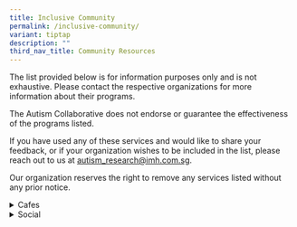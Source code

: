 ```yaml
---
title: Inclusive Community
permalink: /inclusive-community/
variant: tiptap
description: ""
third_nav_title: Community Resources
---
```

<p>The list provided below is for information purposes only and is not exhaustive.
Please contact the respective organizations for more information about
their programs.</p>
<p>The Autism Collaborative does not endorse or guarantee the effectiveness
of the programs listed.</p>
<p>If you have used any of these services and would like to share your feedback,
or if your organization wishes to be included in the list, please reach
out to us at <a href="mailto:autism_research@imh.com.sg" rel="noopener noreferrer nofollow" target="_blank">autism_research@imh.com.sg</a>.</p>
<p>Our organization reserves the right to remove any services listed without
any prior notice.</p>
<div data-type="detailGroup" class="isomer-accordion-group isomer-accordion isomer-accordion-white">
<details class="isomer-details">
<summary>Cafes</summary>
<div data-type="detailsContent" class="isomer-details-content">
<table style="minWidth: 50px">
<colgroup>
<col>
<col>
</colgroup>
<tbody>
<tr>
<th rowspan="1" colspan="1">
<p>Organization</p>
</th>
<th rowspan="1" colspan="1">
<p>Information</p>
</th>
</tr>
<tr>
<td rowspan="1" colspan="1">
<p><a href="https://shop.metta.org.sg/collections/metta-cafe" rel="noopener nofollow" target="_blank">Metta Cafe</a>
</p>
<p></p>
<p>Contact: 6580 4624</p>
<p>Email: <a href="mailto:mettacafe@metta.org.sg" rel="noopener noreferrer nofollow" target="_blank">mettacafe@metta.org.sg</a>
</p>
<p></p>
<p>Monday - Sunday: 7am - 5pm</p>
<p>(Last order: 3:45pm)</p>
<p></p>
<p>Location: Metta Building Level 1, Metta Cafe, 32 Simei Street 1, S529950</p>
</td>
<td rowspan="1" colspan="1">
<p>Initiated by Metta Welfare Association, Metta Cafe provides F&amp;B vocational
training for Metta School graduates aged 18 and above, with mild intellectual
disability and/or ASD.</p>
<p></p>
<p></p>
</td>
</tr>
</tbody>
</table>
</div>
</details>
</div>
<div data-type="detailGroup" class="isomer-accordion-group isomer-accordion isomer-accordion-white">
<details class="isomer-details">
<summary>Social</summary>
<div data-type="detailsContent" class="isomer-details-content">
<p>Table</p>
<table style="minWidth: 50px">
<colgroup>
<col>
<col>
</colgroup>
<tbody>
<tr>
<th rowspan="1" colspan="1">
<p>Organization</p>
</th>
<th rowspan="1" colspan="1">
<p>Information</p>
</th>
</tr>
<tr>
<td rowspan="1" colspan="1">
<p><a href="https://www.goodlifebefrienders.sg/" rel="noopener nofollow" target="_blank">Good Life Befrienders Programme</a>
</p>
<p></p>
<p>Contact: 8797 6304</p>
<p>Email: <a href="mailto:glbf@rainbowcentre.org" rel="noopener noreferrer nofollow" target="_blank">glbf@rainbowcentre.org.sg</a>
</p>
</td>
<td rowspan="1" colspan="1">
<p>A one-year befriending programme to provide young adults with disabilities
participation in the community and develop friendships.</p>
<p>This programme addresses challenges of social isolation faced by graduates
who often experience a drop in services and support as they transition
out of school.</p>
</td>
</tr>
<tr>
<td rowspan="1" colspan="1">
<p><a href="https://www.minds.org.sg/for-adults/mtc/" rel="noopener nofollow" target="_blank">MINDS: Me Too! Club</a>
</p>
<p></p>
<p>Contact: 8905 0965</p>
<p>Email: <a href="mailto:mtc@minds.org.sg" rel="noopener noreferrer nofollow" target="_blank">mtc@minds.org.sg</a>
</p>
</td>
<td rowspan="1" colspan="1">
<p>MINDS Me Too! Club supports the social integration of persons with intellectual
disabilities through a variety of leisure and befriending activities.</p>
<p>Organized by trained volunteers, their activities aim to encourage meaningful
connections and shared experiences with peers from diverse backgrounds.</p>
<ul data-tight="true" class="tight">
<li>
<p>Weekly 10-week modular activities: Sports and Art Monthly outings.</p>
</li>
</ul>
</td>
</tr>
<tr>
<td rowspan="1" colspan="1">
<p><a href="https://eli-grant.sg/project/ymca-club-lite" rel="noopener nofollow" target="_blank">YMCA Club LITE</a>
</p>
<p></p>
<p>Contact: 8727 6930</p>
<p>Email: <a href="mailto:csp@ymca.org.sg" rel="noopener noreferrer nofollow" target="_blank">csp@ymca.org.sg</a>
</p>
<p></p>
<p>Click <a href="tinyurl.com/Y-CLUBLITE" rel="noopener nofollow" target="_blank">here</a> for
the registration link.</p>
</td>
<td rowspan="1" colspan="1">
<p>A club for youths with special needs to hang out and have fun! Activities
include baking, photography and outdoor activities.</p>
<p>Perks include:</p>
<ul data-tight="true" class="tight">
<li>
<p>Welcome gift</p>
</li>
<li>
<p>Exclusive activities/workshops/events</p>
</li>
<li>
<p>Discounted rates on programmes</p>
</li>
<li>
<p>YMCA membership privileges</p>
</li>
</ul>
<p><em>*Please note that there is an age requirement of 18 years and above to be eligible for YMCA Club LITE.</em>
</p>
</td>
</tr>
</tbody>
</table>
</div>
</details>
</div>
<p></p>